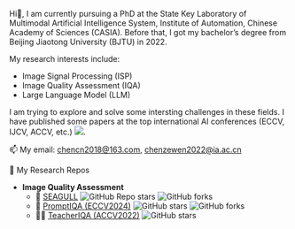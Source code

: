 
Hi👋, I am currently pursuing a PhD at the State Key Laboratory of Multimodal Artificial Intelligence System, Institute of Automation, Chinese Academy of Sciences (CASIA). Before that, I got my bachelor’s degree from Beijing Jiaotong University (BJTU) in 2022. 

My research interests include:

- Image Signal Processing (ISP)
- Image Quality Assessment (IQA)
- Large Language Model (LLM)

I am trying to explore and solve some intersting challenges in these fields. I have published some papers at the top international AI conferences (ECCV, IJCV, ACCV, etc.)  <a href='https://scholar.google.com/citations?user=ozllxV4AAAAJ'><img src="https://img.shields.io/endpoint?url={{ url | url_encode }}&logo=Google%20Scholar&labelColor=f6f6f6&color=9cf&style=flat&label=citations"></a>.

📫 My email: chencn2018@163.com, chenzewen2022@ia.ac.cn

🏁 My Research Repos
- **Image Quality Assessment**
  - 🚀 [SEAGULL](https://github.com/chencn2020/Seagull)  ![GitHub Repo stars](https://img.shields.io/github/stars/chencn2020/Seagull?style=social)  ![GitHub forks](https://img.shields.io/github/forks/chencn2020/Seagull?style=social)
  - 🧭 [PromptIQA (ECCV2024)](https://github.com/chencn2020/PromptIQA) ![GitHub stars](https://img.shields.io/github/stars/chencn2020/PromptIQA?style=social) ![GitHub forks](https://img.shields.io/github/forks/chencn2020/PromptIQA?style=social)
  - 🧑‍🏫 [TeacherIQA (ACCV2022)](https://github.com/chencn2020/TeacherIQA) ![GitHub stars](https://img.shields.io/github/stars/chencn2020/TeacherIQA?style=social) 

